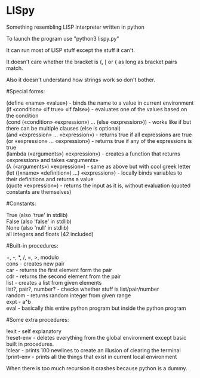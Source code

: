 # LISpy  
Something resembling LISP interpreter written in python  
  
To launch the program use "python3 lispy.py"  
  
It can run most of LISP stuff except the stuff it can't.  
  
It doesn't care whether the bracket is (, [ or { as long as bracket pairs match.  
  
Also it doesn't understand how strings work so don't bother.  
  
#Special forms:  
  
(define «name» «value») - binds the name to a value in current environment  
(if «condition» «if true» «if false») - evaluates one of the values based on the condition  
(cond («condition» «expression») ... (else «expression»)) - works like if but there can be multiple clauses (else is optional)  
(and «expression» ... «expression») - returns true if all expressions are true  
(or «expression» ... «expression») - returns true if any of the expressions is true  
(lambda («arguments») «expression») - creates a function that returns «expression» and takes «arguments»  
(λ («arguments») «expression») - same as above but with cool greek letter  
(let ((«name» «definition») ...) «expression») - locally binds variables to their definitions and returns a value  
(quote «expression») - returns the input as it is, without evaluation (quoted constants are themselves)  
  
#Constants:  
  
True (also 'true' in stdlib)  
False (also 'false' in stdlib)  
None (also 'null' in stdlib)  
all integers and floats (42 included)  
  
#Built-in procedures:  
  
+, -, *, /, =, >, modulo  
cons - creates new pair  
car - returns the first element form the pair  
cdr - returns the second element from the pair  
list - creates a list from given elements  
list?, pair?, number? - checks whether stuff is list/pair/number  
random - returns random integer from given range  
expt - a^b  
eval - basically this entire python program but inside the python program  
  
#Some extra procedures:  
  
!exit - self explanatory  
!reset-env - deletes everything from the global environment except basic built in procedures.  
!clear - prints 100 newlines to create an illusion of clearing the terminal  
!print-env - prints all the things that exist in current local environment  
  
  
When there is too much recursion it crashes because python is a dummy.  

